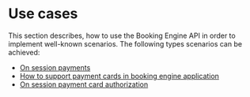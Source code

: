 # Use cases

This section describes, how to use the Booking Engine API in order to implement well-known scenarios.
The following types scenarios can be achieved:

* [On session payments](./on-session-payments.md)
* [How to support payment cards in booking engine application](./how-to-support-payment-cards-in-booking-engine-application.md)
* [On session payment card authorization](./on-session-payment-card-authorization.md)
